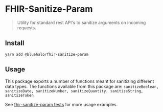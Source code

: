 # FHIR-Sanitize-Param

> Utility for standard rest API's to sanitize arguments on incoming requests.

## Install

```shell
yarn add @bluehalo/fhir-sanitize-param
```

## Usage

This package exports a number of functions meant for sanitizing different data types.
The functions available from this package are:
`sanitizeBoolean, sanitizeDate, sanitizeNumber, sanitizeQuantity, sanitizeString, sanitizeToken`

See [fhir-sanitize-param tests](https://github.com/BlueHalo/node-fhir-server-core/tree/master/packages/fhir-sanitize-param/index.test.js) for more usage examples.
